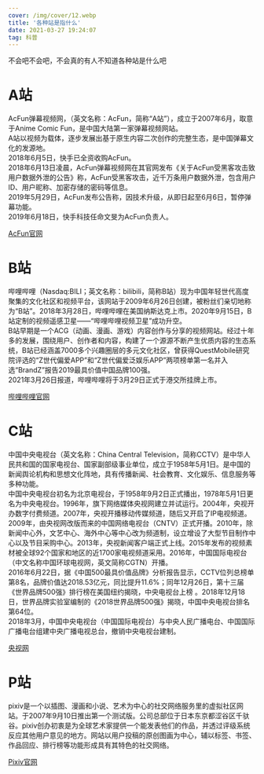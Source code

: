 ```yaml
---
cover: /img/cover/12.webp
title: '各种站是指什么'
date: 2021-03-27 19:24:07
tag: 科普
---
```

不会吧不会吧，不会真的有人不知道各种站是什么吧
<h1>A站</h1>
<p>AcFun弹幕视频网，（英文名称：AcFun，简称“A站”），成立于2007年6月，取意于Anime Comic Fun，是中国大陆第一家弹幕视频网站。<br />
A站以视频为载体，逐步发展出基于原生内容二次创作的完整生态，是中国弹幕文化的发源地。<br />
2018年6月5日，快手已全资收购AcFun。<br />
2018年6月13日凌晨，AcFun弹幕视频网在其官网发布《关于AcFun受黑客攻击致用户数据外泄的公告》称，AcFun受黑客攻击，近千万条用户数据外泄，包含用户ID、用户昵称、加密存储的密码等信息。<br />
2019年5月29日，AcFun发布公告称，因技术升级，从即日起至6月6日，暂停弹幕功能。<br />
2019年6月18日，快手科技任命文旻为AcFun负责人。</p>
<a href="https://www.acfun.cn/">AcFun官网</a>
<h1>B站</h1>
<p>哔哩哔哩（Nasdaq:BILI；英文名称：bilibili，简称B站）现为中国年轻世代高度聚集的文化社区和视频平台，该网站于2009年6月26日创建，被粉丝们亲切地称为“B站”。2018年3月28日，哔哩哔哩在美国纳斯达克上市。2020年9月15日，B站定制的视频遥感卫星——“哔哩哔哩视频卫星”成功升空。<br />
B站早期是一个ACG（动画、漫画、游戏）内容创作与分享的视频网站。经过十年多的发展，围绕用户、创作者和内容，构建了一个源源不断产生优质内容的生态系统，B站已经涵盖7000多个兴趣圈层的多元文化社区，曾获得QuestMobile研究院评选的“Z世代偏爱APP”和“Z世代偏爱泛娱乐APP”两项榜单第一名并入选“BrandZ”报告2019最具价值中国品牌100强。<br />
2021年3月26日报道，哔哩哔哩将于3月29日正式于港交所挂牌上市。</p>
<a href="https://www.bilibili.com/">哔哩哔哩官网</a>
<h1>C站</h1>
<p>中国中央电视台（英文名称：China Central Television，简称CCTV）是中华人民共和国的国家电视台、国家副部级事业单位，成立于1958年5月1日。是中国的新闻舆论机构和思想文化阵地，具有传播新闻、社会教育、文化娱乐、信息服务等多种功能。<br />
中国中央电视台初名为北京电视台，于1958年9月2日正式播出，1978年5月1日更名为中央电视台。1996年，旗下网络媒体央视网建立并试运行。2004年，央视开办数字付费频道。2007年，央视开播移动传媒频道，随后又开启了IP电视频道。2009年，由央视网改版而来的中国网络电视台（CNTV）正式开播。2010年，除新闻中心外，文艺中心、海外中心等中心改为频道制，设立增设了大型节目制作中心以及节目采购中心。2013年，央视新闻客户端正式上线。2015年发布的视频素材被全球92个国家和地区的近1700家电视频道采用。2016年，中国国际电视台（中文名称中国环球电视网，英文简称CGTN）开播。<br />
2016年6月22日，据《中国500最具价值品牌》分析报告显示，CCTV位列总榜单第8名，品牌价值达2018.53亿元，同比提升11.6%；同年12月26日，第十三届《世界品牌500强》排行榜在美国纽约揭晓，中央电视台上榜 。2018年12月18日，世界品牌实验室编制的《2018世界品牌500强》揭晓，中国中央电视台排名第64位。<br />
2018年3月，中国中央电视台（中国国际电视台）与中央人民广播电台、中国国际广播电台组建中央广播电视总台，撤销中央电视台建制。</p>
<a href="https://www.cctv.com/">央视网</a>
<h1>P站</h1>
<p>pixiv是一个以插图、漫画和小说、艺术为中心的社交网络服务里的虚拟社区网站。于2007年9月10日推出第一个测试版。公司总部位于日本东京都涩谷区千驮谷。pixiv创办初衷是为全球艺术家提供一个能发表他们的作品，并透过评级系统反应其他用户意见的地方。网站以用户投稿的原创图画为中心，辅以标签、书签、作品回应、排行榜等功能形成具有其特色的社交网络。</p>
<a href="https://www.pixiv.net/">Pixiv官网</a>